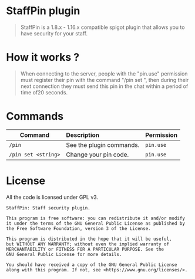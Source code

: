 StaffPin plugin
============
> StaffPin is a 1.8.x - 1.16.x compatible spigot plugin that allows you to have security for your staff.

How it works ?
============
> When connecting to the server, people with the "pin.use" permission must register their pin with the command "/pin set <string>", then during their next connection they must send this pin in the chat within a period of time of20 seconds.

Commands
============

| Command                         | Description                                                  | Permission                                                                                                      |
|---------------------------------|:-------------------------------------------------------------|------------------------------------------------------------------------|
| `/pin`                          | See the plugin commands.                                     | `pin.use`
| `/pin set <string>`             | Change your pin code.                                        | `pin.use`

License
============

All the code is licensed under GPL v3.
```
StaffPin: Staff security plugin.

This program is free software: you can redistribute it and/or modify
it under the terms of the GNU General Public License as published by
the Free Software Foundation, version 3 of the License.

This program is distributed in the hope that it will be useful,
but WITHOUT ANY WARRANTY; without even the implied warranty of
MERCHANTABILITY or FITNESS FOR A PARTICULAR PURPOSE. See the
GNU General Public License for more details.

You should have received a copy of the GNU General Public License
along with this program. If not, see <https://www.gnu.org/licenses/>.
```
